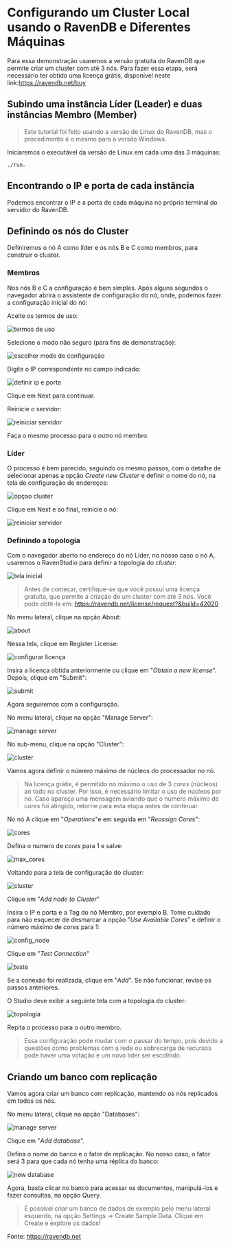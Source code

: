 # Configurando um Cluster Local usando o RavenDB e Diferentes Máquinas
Para essa demonstração usaremos a versão gratuita do RavenDB que permite criar um cluster com até 3 nós. Para fazer essa etapa, será necessário ter obtido uma licença grátis, disponível neste link:https://ravendb.net/buy

## Subindo uma instância Líder (Leader) e duas instâncias Membro (Member)

> Este tutorial foi feito usando a versão de Linux do RavenDB, mas o procedimento é o mesmo para a versão Windows.

Iniciaremos o executável da versão de Linux em cada uma das 3 máquinas:
 
 ```
./run.
 ```

## Encontrando o IP e porta de cada instância

Podemos encontrar o IP e a porta de cada máquina no próprio terminal do servidor do RavenDB.

## Definindo os nós do Cluster

Definiremos o nó A como líder e os nós B e C como membros, para construir o cluster.

### Membros
Nos nós B e C a configuração é bem simples. Após alguns segundos o navegador abrirá o assistente de configuração do nó, onde, podemos fazer a configuração inicial do nó:

Aceite os termos de uso:

![termos de uso](https://github.com/AndersonGarrote/PMD/blob/master/Configuração%20do%20Cluster/Opera%20Instantâneo_2019-11-06_224010_localhost.png)

Selecione o modo não seguro (para fins de demonstração):

![escolher modo de configuração](https://github.com/AndersonGarrote/PMD/blob/master/Configuração%20do%20Cluster/Captura%20de%20tela%20de%202019-11-06%2022-40-44.png)
 
Digite o IP correspondente no campo indicado:

![definir ip e porta](https://github.com/AndersonGarrote/PMD/blob/master/Configuração%20do%20Cluster/Opera%20Instantâneo_2019-11-06_224324_172.17.0.3.png)

Clique em Next para continuar. 

Reinicie o servidor:

![reiniciar servidor](https://github.com/AndersonGarrote/PMD/blob/master/Configuração%20do%20Cluster/Captura%20de%20tela%20de%202019-11-06%2022-41-10.png)

Faça o mesmo processo para o outro nó membro.

### Líder
O processo é bem parecido, seguindo os mesmo passos, com o detalhe de selecionar apenas a opção *Create new Cluster* e definir o nome do nó, na tela de configuração de endereços:

![opçao cluster](https://github.com/AndersonGarrote/PMD/blob/master/Configuração%20do%20Cluster/Opera%20Instantâneo_2019-11-06_224426_172.17.0.3.png)

Clique em Next e ao final, reinicie o nó:

![reiniciar servidor](https://github.com/AndersonGarrote/PMD/blob/master/Configuração%20do%20Cluster/Captura%20de%20tela%20de%202019-11-06%2022-41-10.png)

### Definindo a topologia
Com o navegador aberto no endereço do nó Líder, no nosso caso o nó A, usaremos o RavenStudio para definir a topologia do *cluster*:

![tela inicial](https://github.com/AndersonGarrote/PMD/blob/master/Configuração%20do%20Cluster/Captura%20de%20tela%20de%202019-11-06%2022-45-30.png)

> Antes de começar, certifique-se que você possuí uma licença gratuíta, que permite a criação de um cluster com até 3 nós. Você pode obtê-la em: https://ravendb.net/license/request?&build=42020


No menu lateral, clique na opção About: 

![about](https://github.com/AndersonGarrote/PMD/blob/master/Configuração%20do%20Cluster/Opera%20Instantâneo_2019-11-06_225216_172.17.0.3.png)

Nessa tela, clique em Register License:

![configurar licença](https://github.com/AndersonGarrote/PMD/blob/master/Configuração%20do%20Cluster/Captura%20de%20tela%20de%202019-11-06%2022-45-40.png)

Insira a licença obtida anteriormente ou clique em "*Obtain a new license*". Depois, clique em "Submit":

![submit](https://github.com/AndersonGarrote/PMD/blob/master/Configura%C3%A7%C3%A3o%20do%20Cluster/Captura%20de%20tela%20de%202019-11-07%2008-37-00.png)

Agora seguiremos com a configuração.

No menu lateral, clique na opção "Manage Server": 

![manage server](https://github.com/AndersonGarrote/PMD/blob/master/Configuração%20do%20Cluster/Opera%20Instantâneo_2019-11-06_225216_172.17.0.3.png)

No sub-menu, clique na opção "Cluster":

![cluster](https://github.com/AndersonGarrote/PMD/blob/master/Configuração%20do%20Cluster/Opera%20Instantâneo_2019-11-06_225252_172.17.0.3.png)

Vamos agora definir o número máximo de núcleos do processador no nó.

> Na licença grátis, é permitido no máximo o uso de 3 *cores*  (núcleos) ao todo no cluster. Por isso, é necessário limitar o uso de núcleos por nó. Caso apareça uma mensagem aviando que o número máximo de *cores* foi atingido, retorne para esta etapa antes de continuar.

No nó A clique em "*Operations*"e em seguida em "*Reassign Cores*":

![cores](https://github.com/AndersonGarrote/PMD/blob/master/Configuração%20do%20Cluster/Opera%20Instantâneo_2019-11-06_224803_172.17.0.3.png)

Defina o numero de *cores* para 1 e salve:

![max_cores](https://github.com/AndersonGarrote/PMD/blob/master/Configuração%20do%20Cluster/Opera%20Instantâneo_2019-11-06_224835_172.17.0.3.png)

Voltando para a tela de configuração do cluster:

![cluster](https://github.com/AndersonGarrote/PMD/blob/master/Configuração%20do%20Cluster/Opera%20Instantâneo_2019-11-06_225252_172.17.0.3.png)

Clique em "*Add node to Cluster*"

Insira o IP e porta e a Tag do nó Membro, por exemplo B. Tome cuidado para não esquecer de desmarcar a opção "*Use Available Cores*" e definir o número máximo de *cores* para 1:

![config_node](https://github.com/AndersonGarrote/PMD/blob/master/Configuração%20do%20Cluster/Opera%20Instantâneo_2019-11-06_224728_172.17.0.3.png)


Clique em "*Test Connection*"

![teste](https://github.com/AndersonGarrote/PMD/blob/master/Configuração%20do%20Cluster/Opera%20Instantâneo_2019-11-06_224657_172.17.0.3.png)

Se a conexão foi realizada, clique em "*Add*". Se não funcionar, revise os passos anteriores.

O Studio deve exibir a seguinte tela com a topologia do cluster:

![topologia](https://github.com/AndersonGarrote/PMD/blob/master/Configuração%20do%20Cluster/Captura%20de%20tela%20de%202019-11-06%2022-51-23.png)

Repita o processo para o outro membro.

> Essa configuração pode mudar com o passar do tempo, pois devido a questões como problemas com a rede ou sobrecarga de recursos pode haver uma votação e um novo líder ser escolhido.

## Criando um banco com replicação
Vamos agora criar um banco com replicação, mantendo os nós replicados em todos os nós.

No menu lateral, clique na opção "Databases": 

![manage server](https://github.com/AndersonGarrote/PMD/blob/master/Configuração%20do%20Cluster/Opera%20Instantâneo_2019-11-06_225216_172.17.0.3.png)

Clique em "*Add database*".

Defina o nome do banco e o fator de replicação. No nosso caso, o fator será 3 para que cada nó tenha uma réplica do banco:

![new database](https://github.com/AndersonGarrote/PMD/blob/master/Configuração%20do%20Cluster/Opera%20Instantâneo_2019-11-07_071059_172.17.0.2.png)

Agora, basta clicar no banco para acessar os documentos, manipulá-los e fazer consultas, na opção Query.

> É possível criar um banco de dados de exemplo pelo menu lateral esquerdo, na opção Settings -> Create Sample Data. Clique em Create e explore os dados!

Fonte: https://ravendb.net
<!--stackedit_data:
eyJoaXN0b3J5IjpbLTgxMjA2NjExOSwtMTU4ODk3MTM0NiwxNT
g1MDE4MTQzLC0xNzcwNjk1MjAyLC0yMDA1MTcxOTM2LC0xMDE1
OTQ4Mzk3LC00NzU4NDUzMzUsNjQzODM1NDk2LC0xMjYxMzYzNj
MwLDMxNDEwNjAyXX0=
-->

